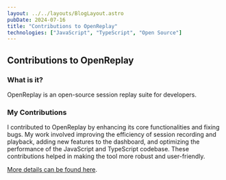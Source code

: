 ```yaml
---
layout: ../../layouts/BlogLayout.astro
pubDate: 2024-07-16
title: "Contributions to OpenReplay"
technologies: ["JavaScript", "TypeScript", "Open Source"]
---
```


## Contributions to OpenReplay

### What is it?

OpenReplay is an open-source session replay suite for developers.

### My Contributions

I contributed to OpenReplay by enhancing its core functionalities and fixing bugs. My work involved improving the efficiency of session recording and playback, adding new features to the dashboard, and optimizing the performance of the JavaScript and TypeScript codebase. These contributions helped in making the tool more robust and user-friendly.

[More details can be found here](https://github.com/openreplay/openreplay).
